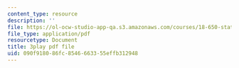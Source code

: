 ```yaml
---
content_type: resource
description: ''
file: https://ol-ocw-studio-app-qa.s3.amazonaws.com/courses/18-650-statistics-for-applications-fall-2016/090f918086fc8546663355effb312948_phbw9r1iUDI.pdf
file_type: application/pdf
resourcetype: Document
title: 3play pdf file
uid: 090f9180-86fc-8546-6633-55effb312948
---
```

